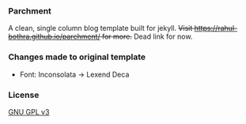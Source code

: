 ### Parchment
A clean, single column blog template built for jekyll.  ~~Visit https://rahul-bothra.github.io/parchment/ for more.~~ Dead link for now.

### Changes made to original template
- Font: Inconsolata -> Lexend Deca

### License
[GNU GPL v3](LICENSE)
